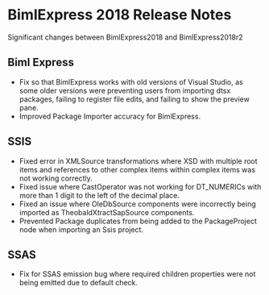 # BimlExpress 2018 Release Notes

Significant changes between BimlExpress2018 and BimlExpress2018r2

## Biml Express

* Fix so that BimlExpress works with old versions of Visual Studio, as some older versions were preventing users from importing dtsx packages, failing to register file edits, and failing to show the preview pane. 
* Improved Package Importer accuracy for BimlExpress.

## SSIS

* Fixed error in XMLSource transformations where XSD with multiple root items and references to other complex items within complex items was not working correctly.
* Fixed issue where CastOperator was not working for DT_NUMERICs with more than 1 digit to the left of the decimal place.
* Fixed an issue where OleDbSource components were incorrectly being imported as TheobaldXtractSapSource components.
* Prevented Package duplicates from being added to the PackageProject node when importing an Ssis project.

## SSAS

* Fix for SSAS emission bug where required children properties were not being emitted due to default check.

